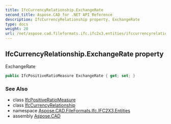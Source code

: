 ```yaml
---
title: IfcCurrencyRelationship.ExchangeRate
second_title: Aspose.CAD for .NET API Reference
description: IfcCurrencyRelationship property. ExchangeRate
type: docs
weight: 20
url: /net/aspose.cad.fileformats.ifc.ifc2x3.entities/ifccurrencyrelationship/exchangerate/
---
```

## IfcCurrencyRelationship.ExchangeRate property

ExchangeRate

```csharp
public IfcPositiveRatioMeasure ExchangeRate { get; set; }
```

### See Also

* class [IfcPositiveRatioMeasure](../../../aspose.cad.fileformats.ifc.ifc2x3.types/ifcpositiveratiomeasure/)
* class [IfcCurrencyRelationship](../)
* namespace [Aspose.CAD.FileFormats.Ifc.IFC2X3.Entities](../../ifccurrencyrelationship/)
* assembly [Aspose.CAD](../../../)



